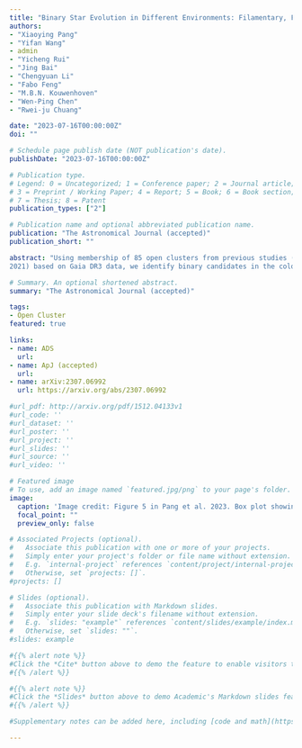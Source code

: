 ```yaml
---
title: "Binary Star Evolution in Different Environments: Filamentary, Fractal, Halo and Tidal-tail Clusters"
authors:
- "Xiaoying Pang"
- "Yifan Wang"
- admin
- "Yicheng Rui"
- "Jing Bai"
- "Chengyuan Li"
- "Fabo Feng"
- "M.B.N. Kouwenhoven"
- "Wen-Ping Chen"
- "Rwei-ju Chuang"

date: "2023-07-16T00:00:00Z"
doi: ""

# Schedule page publish date (NOT publication's date).
publishDate: "2023-07-16T00:00:00Z"

# Publication type.
# Legend: 0 = Uncategorized; 1 = Conference paper; 2 = Journal article;
# 3 = Preprint / Working Paper; 4 = Report; 5 = Book; 6 = Book section;
# 7 = Thesis; 8 = Patent
publication_types: ["2"]

# Publication name and optional abbreviated publication name.
publication: "The Astronomical Journal (accepted)"
publication_short: ""

abstract: "Using membership of 85 open clusters from previous studies (Pang et al. 2021a,b, 2022b; Li et al.
2021) based on Gaia DR3 data, we identify binary candidates in the color-magnitude diagram, for systems with mass ratio q>0.4. The binary fraction is corrected for incompleteness at different distances due to the Gaia angular resolution limit. We find a decreasing binary fraction with increasing cluster age, with substantial scatter. For clusters with a total mass >200 Msun, the binary fraction is independent of cluster mass. The binary fraction depends strongly on stellar density. Among four types of cluster environments, the lowest-density filamentary and fractal stellar groups have the highest mean binary fraction: 23.6% and 23.2%, respectively. The mean binary fraction in tidal-tail clusters is 20.8%, and is lowest in the densest halo-type clusters: 14.8%. We find clear evidence of early disruptions of binary stars in the cluster sample. The radial binary fraction depends strongly on the cluster-centric distance across all four types of environments, with the smallest binary fraction within the half-mass radius $r_h$, and increasing towards a few $r_h$. Only hints of mass segregation is found in the target clusters. The observed amount of mass segregation is not significant to generate a global effect inside the target clusters. We evaluate the bias of unresolved binary systems (assuming a primary mass of 1 Msun) in 1D tangential velocity, which is 0.1-1 $km s^{-1}$. Further studies are required to characterize the internal star cluster kinematics using Gaia proper motions."

# Summary. An optional shortened abstract.
summary: "The Astronomical Journal (accepted)"

tags:
- Open Cluster
featured: true

links:
- name: ADS
  url: 
- name: ApJ (accepted)
  url: 
- name: arXiv:2307.06992
  url: https://arxiv.org/abs/2307.06992

#url_pdf: http://arxiv.org/pdf/1512.04133v1
#url_code: ''
#url_dataset: ''
#url_poster: ''
#url_project: ''
#url_slides: ''
#url_source: ''
#url_video: ''

# Featured image
# To use, add an image named `featured.jpg/png` to your page's folder.
image:
  caption: 'Image credit: Figure 5 in Pang et al. 2023. Box plot showing radial binary fraction as a function of cluster-centric distance as half-mass radius (rh). For each panel shows four types of clusters: (a) filamentary , (b) fractal, (c) halo , and (d) tidal-tail.'
  focal_point: ""
  preview_only: false

# Associated Projects (optional).
#   Associate this publication with one or more of your projects.
#   Simply enter your project's folder or file name without extension.
#   E.g. `internal-project` references `content/project/internal-project/index.md`.
#   Otherwise, set `projects: []`.
#projects: []

# Slides (optional).
#   Associate this publication with Markdown slides.
#   Simply enter your slide deck's filename without extension.
#   E.g. `slides: "example"` references `content/slides/example/index.md`.
#   Otherwise, set `slides: ""`.
#slides: example

#{{% alert note %}}
#Click the *Cite* button above to demo the feature to enable visitors to import publication metadata into their reference #management software.
#{{% /alert %}}

#{{% alert note %}}
#Click the *Slides* button above to demo Academic's Markdown slides feature.
#{{% /alert %}}

#Supplementary notes can be added here, including [code and math](https://sourcethemes.com/academic/docs/writing-markdown-#latex/).

---
```

